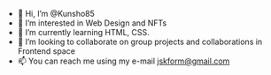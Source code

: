 - 👋 Hi, I’m @Kunsho85
- 👀 I’m interested in Web Design and NFTs
- 🌱 I’m currently learning HTML, CSS.
- 💞️ I’m looking to collaborate on group projects and collaborations in Frontend space  
- 📫 You can reach me using my e-mail jskform@gmail.com

<!---
Kunsho85/Kunsho85 is a ✨ special ✨ repository because its `README.md` (this file) appears on your GitHub profile.
You can click the Preview link to take a look at your changes.
--->
